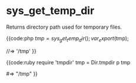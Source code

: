 # sys_get_temp_dir

Returns directory path used for temporary files.

{{code:php
  $tmp = sys_get_temp_dir();
  var_export($tmp);

  //=> '/tmp'
}}

{{code:ruby
  require 'tmpdir'
  tmp = Dir.tmpdir
  p tmp

  #=> "/tmp"
}}
